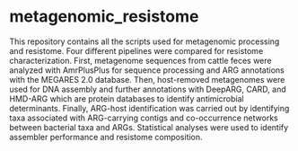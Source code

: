 # metagenomic_resistome
This repository contains all the scripts used for metagenomic processing and resistome. Four different pipelines were compared for resistome characterization. First, metagenome sequences from cattle feces were analyzed with AmrPlusPlus for sequence processing and ARG annotations with the MEGARES 2.0 database. Then, host-removed metagenomes were used for DNA assembly and further annotations with DeepARG, CARD, and HMD-ARG which are protein databases to identify antimicrobial determinants. Finally, ARG-host identification was carried out by identifying taxa associated with ARG-carrying contigs and co-occurrence networks between bacterial taxa and ARGs. Statistical analyses were used to identify assembler performance and resistome composition.
